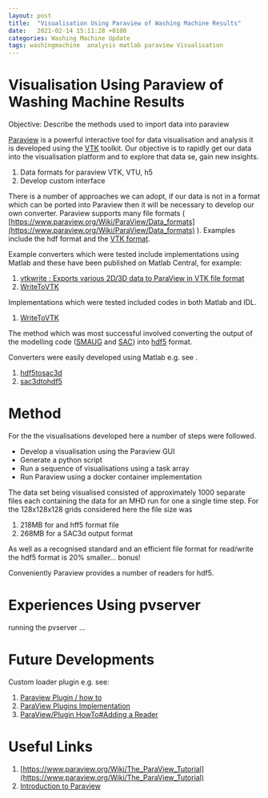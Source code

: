 ```yaml
---
layout: post
title:  "Visualisation Using Paraview of Washing Machine Results"
date:   2021-02-14 15:11:28 +0100
categories: Washing Machine Update
tags: washingmachine  analysis matlab paraview Visualisation
---
```



# Visualisation Using Paraview of Washing Machine Results

Objective: Describe the methods used to import data into paraview

[Paraview](https://www.paraview.org/) is a powerful interactive tool for data visualisation and analysis it is developed using the [VTK](https://vtk.org/) toolkit. Our objective is to rapidly get our data into the visualisation platform and to explore that data se, gain new insights.

1. Data formats for paraview VTK, VTU, h5
2. Develop custom interface

There is a number of approaches we can adopt, if our data is not in a format which can be ported into Paraview then it will be necessary to develop our own converter. Paraview supports many file formats ( [https://www.paraview.org/Wiki/ParaView/Data_formats](https://www.paraview.org/Wiki/ParaView/Data_formats) ). Examples include the hdf format  and the [VTK format](https://vtk.org/wp-content/uploads/2015/04/file-formats.pdf).

Example converters which were tested include implementations using Matlab and these have been published on Matlab Central, for example:

1. [vtkwrite : Exports various 2D/3D data to ParaView in VTK file format](https://uk.mathworks.com/matlabcentral/fileexchange/47814-vtkwrite-exports-various-2d-3d-data-to-paraview-in-vtk-file-format)
2. [WriteToVTK](https://uk.mathworks.com/matlabcentral/fileexchange/23416-writetovtk)

Implementations which were tested included codes in both Matlab and IDL.
1. [WriteToVTK](https://github.com/mikeg64/solar/tree/master/matlab/readwriteconvert/vtk)

The method which was most successful involved converting the output of the modelling code ([SMAUG](http://solarwavetheory.blogspot.com/2015/12/a-quick-start-to-using-smaug.html) and [SAC](http://solarwavetheory.blogspot.com/search/label/SAC)) into [hdf5](http://solarwavetheory.blogspot.com/2015/02/data-standards-for-computational.html) format.

Converters were easily developed using Matlab e.g. see .
1. [hdf5tosac3d](https://github.com/mikeg64/smaug_wash/blob/master/matlab/hdf5_and_gdf/hdf5tosac3D.m)
2. [sac3dtohdf5](https://github.com/mikeg64/smaug_wash/blob/master/matlab/hdf5_and_gdf/sac3Dtohdf5.m)

# Method

For the the visualisations developed here a number of steps were followed.

* Develop a visualisation using the Paraview GUI
* Generate a python script
* Run a sequence  of visualisations using a task array 
* Run Paraview using a docker container implementation

The data set being visualised consisted of approximately 1000 separate files each containing the data for an MHD run for one a single time step. For the 128x128x128 grids considered here the file size was

1.  218MB for and hff5 format file
2.  268MB for a SAC3d output format

As well as a recognised standard and an efficient file format for read/write the hdf5 format is 20% smaller... bonus!

Conveniently Paraview provides a number of readers for hdf5.





# Experiences Using pvserver

running the pvserver ...




# Future Developments

Custom loader plugin e.g. see:
1. [Paraview Plugin / how to](https://www.paraview.org/Wiki/ParaView/Plugin_HowTo)
2. [ParaView Plugins Implementation](https://www.paraview.org/ParaView/index.php/ParaView_Plugins_Implementation)
3. [ParaView/Plugin HowTo#Adding a Reader ](https://www.paraview.org/Wiki/ParaView/Plugin_HowTo#Adding_a_Reader)

# Useful Links

1. [https://www.paraview.org/Wiki/The_ParaView_Tutorial](https://www.paraview.org/Wiki/The_ParaView_Tutorial)
2. [Introduction to Paraview](https://docs.paraview.org/en/latest/UsersGuide/introduction.html)




